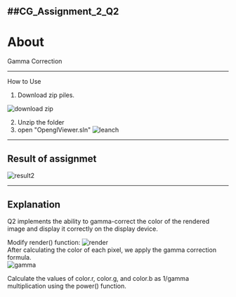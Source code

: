 ##CG_Assignment_2_Q2
---
About
===
Gamma Correction   

---
How to Use

1. Download zip piles.
   
![download zip](https://github.com/user-attachments/assets/3e76e9d2-5325-42a3-ba52-2bb3064c0a58)

2. Unzip the folder
3. open "OpenglViewer.sln"
![leanch](https://github.com/user-attachments/assets/1ed43ef3-d812-4b75-809d-fe1077eabf9b)
---
Result of assignmet  
---   
![result2](https://github.com/user-attachments/assets/a39519f6-bc6d-4ffe-be26-a8bfd2e5e44b)

---
Explanation
---
Q2 implements the ability to gamma-correct the color of the rendered image and display it correctly on the display device.

Modify render() function: 
![render](https://github.com/user-attachments/assets/91d0dd09-3a3d-4cde-b830-2c4791abbe4b)  
After calculating the color of each pixel, we apply the gamma correction formula.  
![gamma](https://github.com/user-attachments/assets/404ac467-8f07-4482-b72f-3f070d802084)

Calculate the values of color.r, color.g, and color.b as 1/gamma multiplication using the power() function.  
